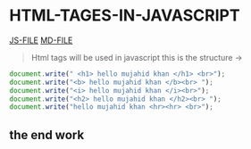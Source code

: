 # HTML-TAGES-IN-JAVASCRIPT
[JS-FILE](/Js/3-html-tages-in.js)
[MD-FILE](./3-html-tags-in.md)
> Html tags will be used in javascript
> this is the structure ->

```javascript
document.write(" <h1> hello mujahid khan </h1> <br>");
document.write("<b> hello mujahid khan </b><br> ");
document.write("<i> hello mujahid khan </i><br>");
document.write("<h2> hello mujahid khan </h2><br> ");
document.write("hello mujahid khan <hr><hr> <br>");

```
## the end work
